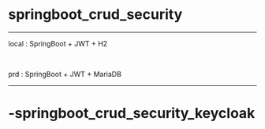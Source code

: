 # springboot_crud_security

***


local : SpringBoot + JWT + H2  

<br/>

prd : SpringBoot + JWT + MariaDB

***
# -springboot_crud_security_keycloak
